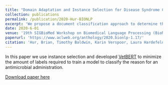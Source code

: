 ```yaml
---
title: "Domain Adaptation and Instance Selection for Disease Syndrome Classification over Veterinary Clinical Notes"
collection: publications
permalink: /publication/2020-Hur-BIONLP
excerpt: 'We propose a document classification approach to determine the reason for administration of a given drug, with particular focus on domain adaptation from one drug to another, and instance selection to minimize annotation effort.'
date: 2020-6-01
venue: '19th SIGBioMed Workshop on Biomedical Language Processing (BioNLP 2020) @ ACL 2020'
paperurl: 'https://www.aclweb.org/anthology/2020.bionlp-1.17/'
citation: 'Hur, Brian, Timothy Baldwin, Karin Verspoor, Laura Hardefeldt and James Gilkerson (2020) Domain Adaptation and Instance Selection for Disease Syndrome Classification over Veterinary Clinical Notes, In Proceedings of the 19th SIGBioMed Workshop on Biomedical Language Processing (BioNLP 2020), pp. 156—166.'
---
```

In this paper we use instance selection and developed [VetBERT](https://github.com/havocy28/VetBERT) to minimize the amount of labels required to train a model to classify the reason for an antimicrobial administration.

[Download paper here](https://www.aclweb.org/anthology/2020.bionlp-1.17/)

